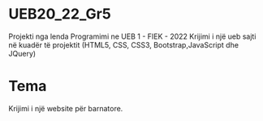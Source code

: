 # UEB20_22_Gr5
Projekti nga lenda Programimi ne UEB 1 - FIEK - 2022
Krijimi i një ueb sajti në kuadër të projektit (HTML5, CSS, CSS3, Bootstrap,JavaScript dhe JQuery)
# Tema
Krijimi i një website për barnatore.
